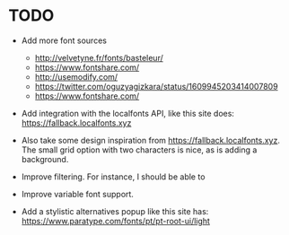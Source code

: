 # TODO

- Add more font sources

  - http://velvetyne.fr/fonts/basteleur/
  - https://www.fontshare.com/
  - http://usemodify.com/
  - https://twitter.com/oguzyagizkara/status/1609945203414007809
  - https://www.fontshare.com/

- Add integration with the localfonts API, like this site does: https://fallback.localfonts.xyz
- Also take some design inspiration from https://fallback.localfonts.xyz. The small grid option with two characters is nice, as is adding a background.

- Improve filtering. For instance, I should be able to
- Improve variable font support.
- Add a stylistic alternatives popup like this site has: https://www.paratype.com/fonts/pt/pt-root-ui/light
